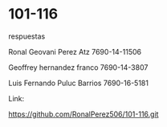 # 101-116
respuestas

Ronal Geovani Perez Atz  7690-14-11506

Geoffrey hernandez franco 7690-14-3807

Luis Fernando Puluc Barrios 7690-16-5181


Link: 

https://github.com/RonalPerez506/101-116.git


